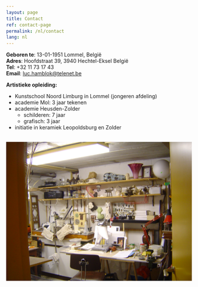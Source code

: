 ```yaml
---
layout: page
title: Contact
ref: contact-page
permalink: /nl/contact
lang: nl
---
```


**Geboren te**: 13-01-1951 Lommel, België  
**Adres**: Hoofdstraat 39, 3940 Hechtel-Eksel België  
**Tel**: +32 11 73 17 43  
**Email**: [luc.hamblok@telenet.be](mailto:luc.hamblok@telenet.be)  

**Artistieke opleiding:**
- Kunstschool Noord Limburg in Lommel (jongeren afdeling)
- academie Mol: 3 jaar tekenen
- academie Heusden-Zolder
  - schilderen: 7 jaar
  - grafisch: 3 jaar
- initiatie in keramiek Leopoldsburg en Zolder

<br>

<img src="/assets/DSC08551.jpg" width="550" alt="Luc Hamblok" title="Luc Hamblok" align="left"> 
